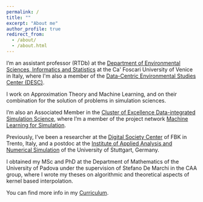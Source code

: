 ```yaml
---
permalink: /
title: ""
excerpt: "About me"
author_profile: true
redirect_from: 
  - /about/
  - /about.html
---
```


I’m an assistant professor (RTDb) at the [Department of Environmental Sciences, Informatics and Statistics](https://www.unive.it/pag/28183) at the Ca' Foscari University of Venice in Italy, where I'm also a member of the [Data-Centric Environmental Studies Center (DESC)](https://www.unive.it/web/en/15222/home).

I work on Approximation Theory and Machine Learning, and on their combination for the solution of problems in simulation sciences. 

I’m also an Associated Member in the [Cluster of Excellence Data-integrated Simulation Science](https://www.simtech.uni-stuttgart.de/), where I’m a member of the project network [Machine Learning for Simulation](https://www.simtech.uni-stuttgart.de/exc/research/pn/pn6/).

Previously, I’ve been a researcher at the [Digital Society Center](https://www.fbk.eu/it/digital-society/) of FBK in Trento, Italy, and a postdoc at the [Institute of Applied Analysis and Numerical Simulation](https://www.ians.uni-stuttgart.de/) of the University of Stuttgart, Germany. 

I obtained my MSc and PhD at the Department of Mathematics of the University of Padova under the supervision of Stefano De Marchi in the CAA group, where I wrote my theses on algorithmic and theoretical aspects of kernel based interpolation.

You can find more info in my <a href='https://GabrieleSantin.github.io/files/CV.pdf'> <i class="ai ai-cv"></i> Curriculum</a>.
